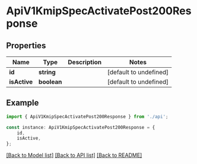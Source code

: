 # ApiV1KmipSpecActivatePost200Response


## Properties

Name | Type | Description | Notes
------------ | ------------- | ------------- | -------------
**id** | **string** |  | [default to undefined]
**isActive** | **boolean** |  | [default to undefined]

## Example

```typescript
import { ApiV1KmipSpecActivatePost200Response } from './api';

const instance: ApiV1KmipSpecActivatePost200Response = {
    id,
    isActive,
};
```

[[Back to Model list]](../README.md#documentation-for-models) [[Back to API list]](../README.md#documentation-for-api-endpoints) [[Back to README]](../README.md)
